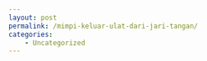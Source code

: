 ```yaml
---
layout: post
permalink: /mimpi-keluar-ulat-dari-jari-tangan/
categories:
    - Uncategorized
---
```


